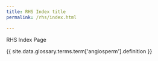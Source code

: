 ```yaml
---
title: RHS Index title
permalink: /rhs/index.html

---
```


<p>RHS Index Page</p>

{{ site.data.glossary.terms.term['angiosperm'].definition }}


